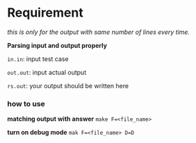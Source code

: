 # Requirement
*this is only for the output with same number of lines every time.*

**Parsing input and output properly**

``in.in``: input test case

``out.out``: input actual output

``rs.out``: your output should be written here

### how to use

**matching output with answer**
``make F=<file_name>``

**turn on debug mode**
``mak F=<file_name> D=D``
